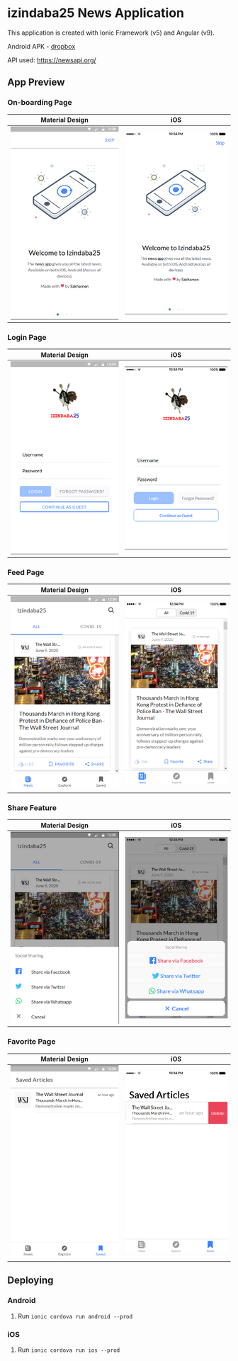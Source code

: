 # izindaba25 News Application

This application is created with Ionic Framework (v5) and Angular (v9).

Android APK - [dropbox](https://www.dropbox.com/s/8azlyjwhmib0s5f/Izindaba25.apk?dl=0)

API used: https://newsapi.org/

## App Preview


### On-boarding Page

| Material Design  | iOS  |
| -----------------| -----|
| ![Android Menu](/resources/screenshots/android-welcome.png) | ![iOS Menu](/resources/screenshots/ios-welcome.png) |

### Login Page

| Material Design  | iOS  |
| -----------------| -----|
| ![Android Menu](/resources/screenshots/android-login.png) | ![iOS Menu](/resources/screenshots/ios-login.png) |

### Feed Page

| Material Design  | iOS  |
| -----------------| -----|
| ![Android Schedule](/resources/screenshots/android-feed.png) | ![iOS Schedule](/resources/screenshots/ios-feed.png) |

### Share Feature

| Material Design  | iOS  |
| -----------------| -----|
| ![Android Schedule](/resources/screenshots/android-share.png) | ![iOS Schedule](/resources/screenshots/ios-share.png) |

### Favorite Page

| Material Design  | iOS  |
| -----------------| -----|
| ![Android Speakers](/resources/screenshots/android-favorite.png) | ![iOS Speakers](/resources/screenshots/ios-favorite.png) |


## Deploying

### Android

1. Run `ionic cordova run android --prod`

### iOS

1. Run `ionic cordova run ios --prod`
